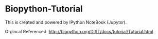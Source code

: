 # Biopython-Tutorial

This is created and powered by IPython NoteBook (Jupytor).

Orgincal Referenced: http://biopython.org/DIST/docs/tutorial/Tutorial.html
